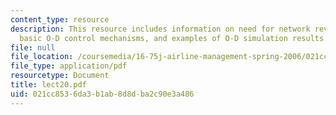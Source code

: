 ```yaml
---
content_type: resource
description: This resource includes information on need for network revenue management,
  basic O-D control mechanisms, and examples of O-D simulation results.
file: null
file_location: /coursemedia/16-75j-airline-management-spring-2006/021cc8536da3b1ab8d8dba2c90e3a486_lect20.pdf
file_type: application/pdf
resourcetype: Document
title: lect20.pdf
uid: 021cc853-6da3-b1ab-8d8d-ba2c90e3a486
---
```

